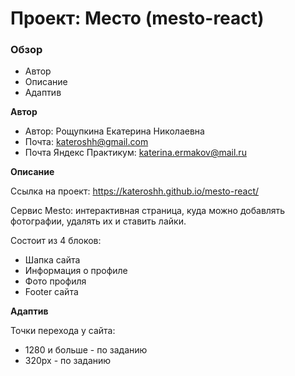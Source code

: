 # Проект: Место (mesto-react)

### Обзор

- Автор
- Описание
- Адаптив

**Автор**

- Автор: Рощупкина Екатерина Николаевна
- Почта: kateroshh@gmail.com
- Почта Яндекс Практикум: katerina.ermakov@mail.ru

**Описание**

Ссылка на проект: https://kateroshh.github.io/mesto-react/

Сервис Mesto: интерактивная страница, куда можно добавлять фотографии, удалять
их и ставить лайки.

Состоит из 4 блоков:

- Шапка сайта
- Информация о профиле
- Фото профиля
- Footer сайта

**Адаптив**

Точки перехода у сайта:

- 1280 и больше - по заданию
- 320px - по заданию
